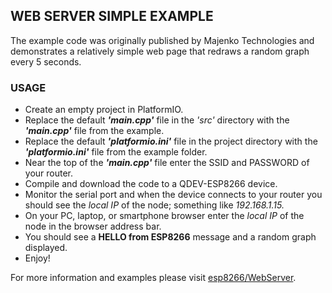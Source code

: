 ## WEB SERVER SIMPLE EXAMPLE

The example code was originally published by Majenko Technologies and demonstrates a relatively simple web page that redraws a random graph every 5 seconds.

### USAGE
- Create an empty project in PlatformIO.
- Replace the default ***'main.cpp'*** file in the *'src'* directory with the ***'main.cpp'*** file from the example.
- Replace the default ***'platformio.ini'*** file in the project directory with the ***'platformio.ini'*** file from the example folder.
- Near the top of the ***'main.cpp'*** file enter the SSID and PASSWORD of your router.
- Compile and download the code to a QDEV-ESP8266 device.
- Monitor the serial port and when the device connects to your router you should see the *local IP* of the node; something like *192.168.1.15.*
- On your PC, laptop, or smartphone browser enter the *local IP* of the node in the browser address bar.
- You should see a **HELLO from ESP8266** message and a random graph displayed.
- Enjoy!

For more information and examples please visit [esp8266/WebServer](https://github.com/esp8266/ESPWebServer).
